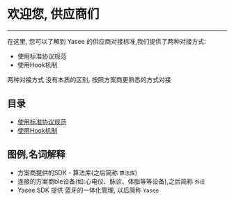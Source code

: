 # 欢迎您, 供应商们
--- 

在这里, 您可以了解到 Yasee 的供应商对接标准,我们提供了两种对接方式:
- 使用标准协议规范
- 使用Hook机制

两种对接方式 没有本质的区别, 按照方案商更熟悉的方式对接

## 目录

- [使用标准协议规范](third/ble_protol.md)
- [使用Hook机制](third/ble_hook.md)

## 图例,名词解释 
- 方案商提供的SDK - 算法库(之后简称 `算法库`)
- 连接的方案商ble设备(如:心电仪、脉诊、体脂等等设备),之后简称 `外设`
- Yasee SDK 提供 蓝牙的一体化管理, 以后简称 `Yasee`